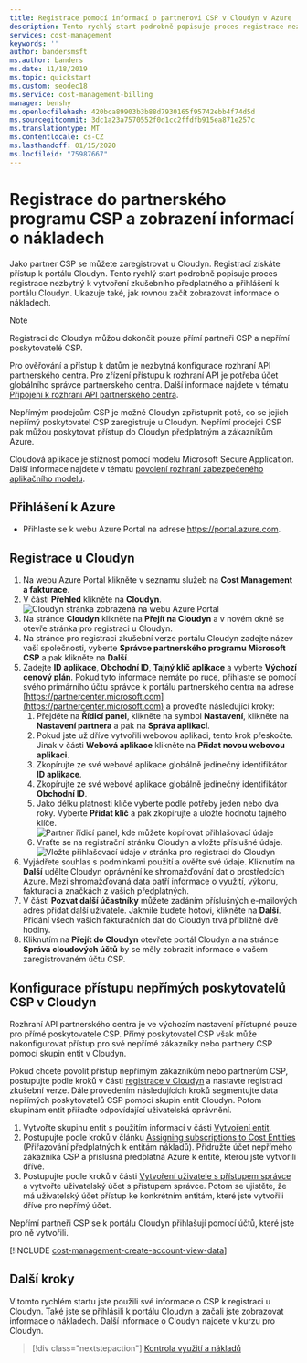 ```yaml
---
title: Registrace pomocí informací o partnerovi CSP v Cloudyn v Azure
description: Tento rychlý start podrobně popisuje proces registrace nezbytný k vytvoření zkušebního předplatného a přihlášení k portálu Cloudyn.
services: cost-management
keywords: ''
author: bandersmsft
ms.author: banders
ms.date: 11/18/2019
ms.topic: quickstart
ms.custom: seodec18
ms.service: cost-management-billing
manager: benshy
ms.openlocfilehash: 420bca89903b3b88d7930165f95742ebb4f74d5d
ms.sourcegitcommit: 3dc1a23a7570552f0d1cc2ffdfb915ea871e257c
ms.translationtype: MT
ms.contentlocale: cs-CZ
ms.lasthandoff: 01/15/2020
ms.locfileid: "75987667"
---
```

# <a name="register-with-the-csp-partner-program-and-view-cost-data"></a>Registrace do partnerského programu CSP a zobrazení informací o nákladech

Jako partner CSP se můžete zaregistrovat u Cloudyn. Registrací získáte přístup k portálu Cloudyn. Tento rychlý start podrobně popisuje proces registrace nezbytný k vytvoření zkušebního předplatného a přihlášení k portálu Cloudyn. Ukazuje také, jak rovnou začít zobrazovat informace o nákladech.


> [!NOTE]
>
> Registraci do Cloudyn můžou dokončit pouze přímí partneři CSP a nepřímí poskytovatelé CSP.
>
> Pro ověřování a přístup k datům je nezbytná konfigurace rozhraní API partnerského centra. Pro zřízení přístupu k rozhraní API je potřeba účet globálního správce partnerského centra.
> Další informace najdete v tématu [Připojení k rozhraní API partnerského centra](https://msdn.microsoft.com/library/partnercenter/mt709136.aspx).
>
> Nepřímým prodejcům CSP je možné Cloudyn zpřístupnit poté, co se jejich nepřímý poskytovatel CSP zaregistruje u Cloudyn. Nepřímí prodejci CSP pak můžou poskytovat přístup do Cloudyn předplatným a zákazníkům Azure.
>
>Cloudová aplikace je stížnost pomocí modelu Microsoft Secure Application. Další informace najdete v tématu [povolení rozhraní zabezpečeného aplikačního modelu](/partner-center/develop/enable-secure-app-model).

## <a name="sign-in-to-azure"></a>Přihlášení k Azure

- Přihlaste se k webu Azure Portal na adrese https://portal.azure.com.

## <a name="register-with-cloudyn"></a>Registrace u Cloudyn

1. Na webu Azure Portal klikněte v seznamu služeb na **Cost Management a fakturace**.
2. V části **Přehled** klikněte na **Cloudyn**.  
    ![Cloudyn stránka zobrazená na webu Azure Portal](./media/quick-register-csp/cost-mgt-billing-service.png)
3. Na stránce **Cloudyn** klikněte na **Přejít na Cloudyn** a v novém okně se otevře stránka pro registraci u Cloudyn.
4. Na stránce pro registraci zkušební verze portálu Cloudyn zadejte název vaší společnosti, vyberte **Správce partnerského programu Microsoft CSP** a pak klikněte na **Další**.  
5. Zadejte **ID aplikace**, **Obchodní ID**, **Tajný klíč aplikace** a vyberte **Výchozí cenový plán**. Pokud tyto informace nemáte po ruce, přihlaste se pomocí svého primárního účtu správce k portálu partnerského centra na adrese [https://partnercenter.microsoft.com](https://partnercenter.microsoft.com) a proveďte následující kroky:
   1. Přejděte na **Řídicí panel**, klikněte na symbol **Nastavení**, klikněte na **Nastavení partnera** a pak na **Správa aplikací**.
   2. Pokud jste už dříve vytvořili webovou aplikaci, tento krok přeskočte. Jinak v části **Webová aplikace** klikněte na **Přidat novou webovou aplikaci**.
   3. Zkopírujte ze své webové aplikace globálně jedinečný identifikátor **ID aplikace**.
   4. Zkopírujte ze své webové aplikace globálně jedinečný identifikátor **Obchodní ID**.
   5. Jako délku platnosti klíče vyberte podle potřeby jeden nebo dva roky. Vyberte **Přidat klíč** a pak zkopírujte a uložte hodnotu tajného klíče.  
    ![Partner řídicí panel, kde můžete kopírovat přihlašovací údaje](./media/quick-register-csp/csp-partner-center.png)
   6. Vraťte se na registrační stránku Cloudyn a vložte příslušné údaje.  
      ![Vložte přihlašovací údaje v stránka pro registraci do Cloudyn](./media/quick-register-csp/csp-reg.png)
6. Vyjádřete souhlas s podmínkami použití a ověřte své údaje. Kliknutím na **Další** udělte Cloudyn oprávnění ke shromažďování dat o prostředcích Azure. Mezi shromažďovaná data patří informace o využití, výkonu, fakturaci a značkách z vašich předplatných.  
7. V části **Pozvat další účastníky** můžete zadáním příslušných e-mailových adres přidat další uživatele. Jakmile budete hotovi, klikněte na **Další**. Přidání všech vašich fakturačních dat do Cloudyn trvá přibližně dvě hodiny.
8. Kliknutím na **Přejít do Cloudyn** otevřete portál Cloudyn a na stránce **Správa cloudových účtů** by se měly zobrazit informace o vašem zaregistrovaném účtu CSP.

## <a name="configure-indirect-csp-access-in-cloudyn"></a>Konfigurace přístupu nepřímých poskytovatelů CSP v Cloudyn

Rozhraní API partnerského centra je ve výchozím nastavení přístupné pouze pro přímé poskytovatele CSP. Přímý poskytovatel CSP však může nakonfigurovat přístup pro své nepřímé zákazníky nebo partnery CSP pomocí skupin entit v Cloudyn.

Pokud chcete povolit přístup nepřímým zákazníkům nebo partnerům CSP, postupujte podle kroků v části [registrace v Cloudyn](#register-with-cloudyn) a nastavte registraci zkušební verze. Dále provedením následujících kroků segmentujte data nepřímých poskytovatelů CSP pomocí skupin entit Cloudyn. Potom skupinám entit přiřaďte odpovídající uživatelská oprávnění.

1. Vytvořte skupinu entit s použitím informací v části [Vytvoření entit](tutorial-user-access.md#create-and-manage-entities).
2. Postupujte podle kroků v článku [Assigning subscriptions to Cost Entities](https://www.youtube.com/watch?v=d9uTWSdoQYo) (Přiřazování předplatných k entitám nákladů). Přidružte účet nepřímého zákazníka CSP a příslušná předplatná Azure k entitě, kterou jste vytvořili dříve.
3. Postupujte podle kroků v části [Vytvoření uživatele s přístupem správce](tutorial-user-access.md#create-a-user-with-admin-access) a vytvořte uživatelský účet s přístupem správce. Potom se ujistěte, že má uživatelský účet přístup ke konkrétním entitám, které jste vytvořili dříve pro nepřímý účet.

Nepřímí partneři CSP se k portálu Cloudyn přihlašují pomocí účtů, které jste pro ně vytvořili.


[!INCLUDE [cost-management-create-account-view-data](../../../includes/cost-management-create-account-view-data.md)]

## <a name="next-steps"></a>Další kroky

V tomto rychlém startu jste použili své informace o CSP k registraci u Cloudyn. Také jste se přihlásili k portálu Cloudyn a začali jste zobrazovat informace o nákladech. Další informace o Cloudyn najdete v kurzu pro Cloudyn.

> [!div class="nextstepaction"]
> [Kontrola využití a nákladů](tutorial-review-usage.md)

